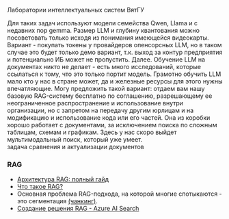 
Лаборатории интеллектуальных систем ВятГУ

Для таких задач используют модели семейства Qwen, Llama и с недавних пор gemma. Размер LLM и глубину квантования можно посоветовать только исходя из понимания имеющейся видеокарты. Вариант - покупать токены у провайдеров опенсорсных LLM, но в таком случае это будет только демо вариант, т.к. выход за контур предприятия и потенциально ИБ может не пропустить. Далее. Обучение LLM на документах никто не делает - есть много исследований, которые ссылаться к тому, что это только портит модель. Грамотно обучить LLM мало кто у нас в стране может, да и железные ресурсы для этого нужны впечатляющие. Могу предложить такой вариант: отдаем вам нашу базовую RAG-систему бесплатно по соглашению, разрешающему ее неограниченное распространение и использование внутри организации, но с запретом на передачу другим юрлицам и на модификацию и использование кода или его частей. Она из коробки хорошо работает с документами, за исключением поиска по сложным таблицам, схемам и графикам. Здесь у нас скоро выйдет мультимодальный поиск, который уже умеет.  
задача сравнения и актуализации документов
### RAG
- [Архитектура RAG: полный гайд](https://habr.com/ru/companies/raft/articles/791034/)
- [Что такое RAG?](https://aws.amazon.com/ru/what-is/retrieval-augmented-generation/)
- Основная проблема RAG-подхода, на которой многие спотыкаются - это сегментация [(чанкинг)](https://towardsdatascience.com/rag-101-chunking-strategies-fdc6f6c2aaec/).
- [Создание решения RAG - Azure AI Search](https://learn.microsoft.com/ru-ru/azure/search/tutorial-rag-build-solution)

  
